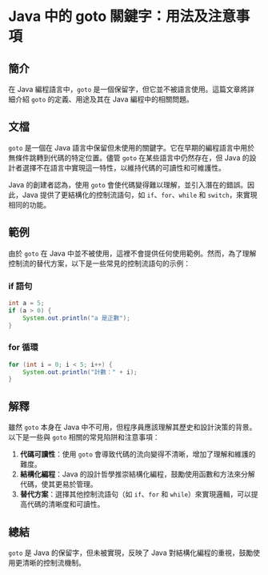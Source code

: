 <!--
Meta Description: # Java 中的 goto 關鍵字：用法及注意事項 ## 簡介 在 Java 編程語言中，`goto` 是一個保留字，但它並不被語言使用。這篇文章將詳細介紹 `goto` 的定義、用途及其在 Java 編程中的相關問題。 ## 文檔 `goto` 是一個在 Java 語言中保留但未使用的關鍵字。它...
Meta Keywords: java, goto, while, int, system
-->

# Java 中的 goto 關鍵字：用法及注意事項

## 簡介
在 Java 編程語言中，`goto` 是一個保留字，但它並不被語言使用。這篇文章將詳細介紹 `goto` 的定義、用途及其在 Java 編程中的相關問題。

## 文檔
`goto` 是一個在 Java 語言中保留但未使用的關鍵字。它在早期的編程語言中用於無條件跳轉到代碼的特定位置。儘管 `goto` 在某些語言中仍然存在，但 Java 的設計者選擇不在語言中實現這一特性，以維持代碼的可讀性和可維護性。

Java 的創建者認為，使用 `goto` 會使代碼變得難以理解，並引入潛在的錯誤。因此，Java 提供了更結構化的控制流語句，如 `if`、`for`、`while` 和 `switch`，來實現相同的功能。

## 範例
由於 `goto` 在 Java 中並不被使用，這裡不會提供任何使用範例。然而，為了理解控制流的替代方案，以下是一些常見的控制流語句的示例：

### if 語句
```java
int a = 5;
if (a > 0) {
    System.out.println("a 是正數");
}
```

### for 循環
```java
for (int i = 0; i < 5; i++) {
    System.out.println("計數：" + i);
}
```

## 解釋
雖然 `goto` 本身在 Java 中不可用，但程序員應該理解其歷史和設計決策的背景。以下是一些與 `goto` 相關的常見陷阱和注意事項：

1. **代碼可讀性**：使用 `goto` 會導致代碼的流向變得不清晰，增加了理解和維護的難度。
2. **結構化編程**：Java 的設計哲學推崇結構化編程，鼓勵使用函數和方法來分解代碼，使其更易於管理。
3. **替代方案**：選擇其他控制流語句（如 `if`、`for` 和 `while`）來實現邏輯，可以提高代碼的清晰度和可讀性。

## 總結
`goto` 是 Java 的保留字，但未被實現，反映了 Java 對結構化編程的重視，鼓勵使用更清晰的控制流機制。